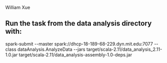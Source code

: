 William Xue

## Run the task from the data analysis directory with: 

spark-submit --master spark://dhcp-18-189-68-229.dyn.mit.edu:7077 --class dataAnalysis.AnalyzeData --jars target/scala-2.11/data_analysis_2.11-1.0.jar target/scala-2.11/data_analysis-assembly-1.0-deps.jar

